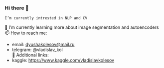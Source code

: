### Hi there 👋
    I’m currently intrested in NLP and CV
🌱 I’m currently learning more about image segmentation and autoencoders
📫 How to reach me: 
- email: dyushakolesov@mail.ru 
- telegram: @vladislav_kol  
💬 Additional links:
- kaggle: https://www.kaggle.com/vladislavkolesov  
<!--
**vladislav3112/vladislav3112** is a ✨ _special_ ✨ repository because its `README.md` (this file) appears on your GitHub profile.

Here are some ideas to get you started:

- 🔭 I’m currently working on ...
- 🌱 I’m currently learning ...
- 👯 I’m looking to collaborate on ...
- 🤔 I’m looking for help with ...
- 💬 Ask me about ...
- 📫 How to reach me: ...
- 😄 Pronouns: ...
- ⚡ Fun fact: ...
-->
